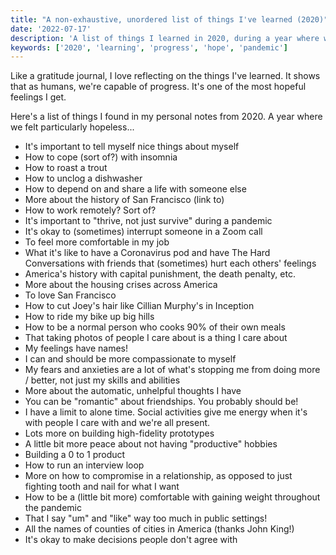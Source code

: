 ```yaml
---
title: "A non-exhaustive, unordered list of things I've learned (2020)"
date: '2022-07-17'
description: 'A list of things I learned in 2020, during a year where we felt particularly hopeless. From learning to cook 90% of my meals to finding more peace about not having "productive" hobbies, these are the small victories that kept me going.'
keywords: ['2020', 'learning', 'progress', 'hope', 'pandemic']
---
```


Like a gratitude journal, I love reflecting on the things I've learned. It shows that as humans, we're capable of progress. It's one of the most hopeful feelings I get.

Here's a list of things I found in my personal notes from 2020. A year where we felt particularly hopeless...

- It's important to tell myself nice things about myself
- How to cope (sort of?) with insomnia              
- How to roast a trout
- How to unclog a dishwasher
- How to depend on and share a life with someone else   
- More about the history of San Francisco (link to)
- How to work remotely? Sort of?
- It's important to "thrive, not just survive" during a pandemic
- It's okay to (sometimes) interrupt someone in a Zoom call
- To feel more comfortable in my job
- What it's like to have a Coronavirus pod and have The Hard Conversations with friends that (sometimes) hurt each others' feelings
- America's history with capital punishment, the death penalty, etc.
- More about the housing crises across America
- To love San Francisco
- How to cut Joey's hair like Cillian Murphy's in Inception
- How to ride my bike up big hills
- How to be a normal person who cooks 90% of their own meals
- That taking photos of people I care about is a thing I care about
- My feelings have names!
- I can and should be more compassionate to myself
- My fears and anxieties are a lot of what's stopping me from doing more / better, not just my skills and abilities
- More about the automatic, unhelpful thoughts I have
- You can be "romantic" about friendships. You probably should be!
- I have a limit to alone time. Social activities give me energy when it's with people I care with and we're all present.
- Lots more on building high-fidelity prototypes
- A little bit more peace about not having "productive" hobbies
- Building a 0 to 1 product
- How to run an interview loop
- More on how to compromise in a relationship, as opposed to just fighting tooth and nail for what I want
- How to be a (little bit more) comfortable with gaining weight throughout the pandemic
- That I say "um" and "like" way too much in public settings!
- All the names of counties of cities in America (thanks John King!)
- It's okay to make decisions people don't agree with